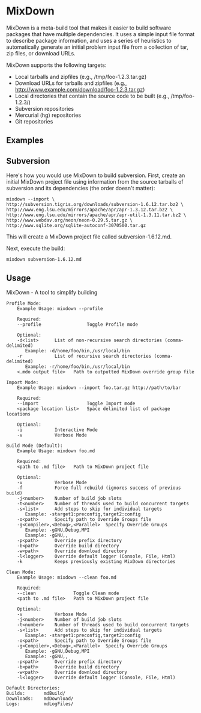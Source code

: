 MixDown
=======

MixDown is a meta-build tool that makes it easier to build software packages that have multiple dependencies. It uses a simple input file format to describe package information, and uses a series of heuristics to automatically generate an initial problem input file from a collection of tar, zip files, or download URLs.

MixDown supports the following targets:

 * Local tarballs and zipfiles (e.g., /tmp/foo-1.2.3.tar.gz)
 * Download URLs for tarballs and zipfiles (e.g., http://www.example.com/download/foo-1.2.3.tar.gz)
 * Local directories that contain the source code to be built (e.g., /tmp/foo-1.2.3/)
 * Subversion repositories
 * Mercurial (hg) repositories
 * Git repositories


Examples
--------

Subversion
----------

Here's how you would use MixDown to build subversion. First, create an initial MixDown project file using information from the source tarballs of subversion and its dependencies (the order doesn't matter):

    mixdown --import \
    http://subversion.tigris.org/downloads/subversion-1.6.12.tar.bz2 \
    http://www.eng.lsu.edu/mirrors/apache/apr/apr-1.3.12.tar.bz2 \
    http://www.eng.lsu.edu/mirrors/apache/apr/apr-util-1.3.11.tar.bz2 \
    http://www.webdav.org/neon/neon-0.29.5.tar.gz \
    http://www.sqlite.org/sqlite-autoconf-3070500.tar.gz

This will create a MixDown project file called subversion-1.6.12.md.

Next, execute the build:

    mixdown subversion-1.6.12.md

Usage
-----

MixDown - A tool to simplify building

    Profile Mode: 
        Example Usage: mixdown --profile
    
        Required:
        --profile                 Toggle Profile mode
    
        Optional:
        -d<list>      List of non-recursive search directories (comma-delimited)
           Example: -d/home/foo/bin,/usr/local/bin
        -r            List of recursive search directories (comma-delimited)
           Example: -r/home/foo/bin,/usr/local/bin
        <.mdo output file>   Path to outputted MixDown override group file
    
    Import Mode: 
        Example Usage: mixdown --import foo.tar.gz http://path/to/bar
    
        Required:
        --import                  Toggle Import mode
        <package location list>   Space delimited list of package locations
    
        Optional:
        -i            Interactive Mode
        -v            Verbose Mode
    
    Build Mode (Default): 
        Example Usage: mixdown foo.md
    
        Required:
        <path to .md file>   Path to MixDown project file
    
        Optional:
        -v            Verbose Mode
        -f            Force full rebuild (ignores success of previous build)
        -j<number>    Number of build job slots
        -t<number>    Number of threads used to build concurrent targets
        -s<list>      Add steps to skip for individual targets
           Example: -starget1:preconfig,target2:config
        -o<path>      Specify path to Override Groups file
        -g<Compiler>,<Debug>,<Parallel>  Specify Override Groups
           Example: -gGNU,Debug,MPI
           Example: -gGNU,,
        -p<path>      Override prefix directory
        -b<path>      Override build directory
        -w<path>      Override download directory
        -l<logger>    Override default logger (Console, File, Html)
        -k            Keeps previously existing MixDown directories
    
    Clean Mode: 
        Example Usage: mixdown --clean foo.md
    
        Required:
        --clean              Toggle Clean mode
        <path to .md file>   Path to MixDown project file
    
        Optional:
        -v            Verbose Mode
        -j<number>    Number of build job slots
        -t<number>    Number of threads used to build concurrent targets
        -s<list>      Add steps to skip for individual targets
           Example: -starget1:preconfig,target2:config
        -o<path>      Specify path to Override Groups file
        -g<Compiler>,<Debug>,<Parallel>  Specify Override Groups
           Example: -gGNU,Debug,MPI
           Example: -gGNU,,
        -p<path>      Override prefix directory
        -b<path>      Override build directory
        -w<path>      Override download directory
        -l<logger>    Override default logger (Console, File, Html)
    
    Default Directories:
    Builds:       mdBuild/
    Downloads:    mdDownload/
    Logs:         mdLogFiles/

